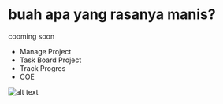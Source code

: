 # buah apa yang rasanya manis?


cooming soon

* Manage Project
* Task Board Project
* Track Progres
* COE



![alt text](https://db.codercoffee.id/ss.png)
